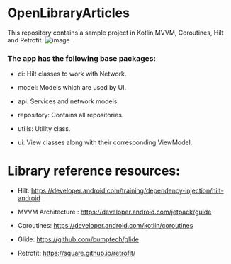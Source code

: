 # OpenLibraryArticles

This repository contains a sample project in Kotlin,MVVM, Coroutines, Hilt and Retrofit.
![image](https://user-images.githubusercontent.com/23075249/195327258-0ffb67f1-bca3-40ab-9cf3-221dbecbf54e.png)


### The app has the following base packages:

* di: Hilt classes to work with Network.

* model: Models which are used by UI.

* api: Services and network models.

* repository: Contains all repositories.

* utills: Utility class.

* ui: View classes along with their corresponding ViewModel.

# Library reference resources:

* Hilt: https://developer.android.com/training/dependency-injection/hilt-android

* MVVM Architecture : https://developer.android.com/jetpack/guide

* Coroutines: https://developer.android.com/kotlin/coroutines

* Glide: https://github.com/bumptech/glide

* Retrofit: https://square.github.io/retrofit/

